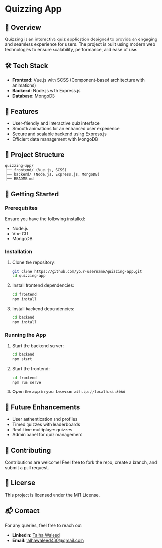 # Quizzing App

## 🚀 Overview
Quizzing is an interactive quiz application designed to provide an engaging and seamless experience for users. The project is built using modern web technologies to ensure scalability, performance, and ease of use.

## 🛠 Tech Stack
- **Frontend**: Vue.js with SCSS (Component-based architecture with animations)
- **Backend**: Node.js with Express.js
- **Database**: MongoDB

## 🎯 Features
- User-friendly and interactive quiz interface
- Smooth animations for an enhanced user experience
- Secure and scalable backend using Express.js
- Efficient data management with MongoDB

## 📂 Project Structure
```
quizzing-app/
│── frontend/ (Vue.js, SCSS)
│── backend/ (Node.js, Express.js, MongoDB)
│── README.md
```

## 🚀 Getting Started

### Prerequisites
Ensure you have the following installed:
- Node.js
- Vue CLI
- MongoDB

### Installation
1. Clone the repository:
   ```bash
   git clone https://github.com/your-username/quizzing-app.git
   cd quizzing-app
   ```
2. Install frontend dependencies:
   ```bash
   cd frontend
   npm install
   ```
3. Install backend dependencies:
   ```bash
   cd backend
   npm install
   ```

### Running the App
1. Start the backend server:
   ```bash
   cd backend
   npm start
   ```
2. Start the frontend:
   ```bash
   cd frontend
   npm run serve
   ```
3. Open the app in your browser at `http://localhost:8080`

## 📌 Future Enhancements
- User authentication and profiles
- Timed quizzes with leaderboards
- Real-time multiplayer quizzes
- Admin panel for quiz management

## 🤝 Contributing
Contributions are welcome! Feel free to fork the repo, create a branch, and submit a pull request.

## 📜 License
This project is licensed under the MIT License.

## 📬 Contact
For any queries, feel free to reach out:
- **LinkedIn**: [Talha Waleed](https://www.linkedin.com/in/talhawaleed)
- **Email**: talhawaleed460@gmail.com

